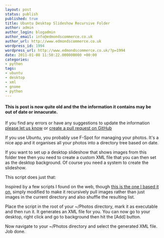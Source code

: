 ```yaml
---
layout: post
status: publish
published: true
title: Ubuntu Desktop Slideshow Recursive Folder
author: admin
author_login: blogadmin
author_email: info@edmondscommerce.co.uk
author_url: http://www.edmondscommerce.co.uk
wordpress_id: 1994
wordpress_url: http://www.edmondscommerce.co.uk/?p=1994
date: 2011-01-08 11:50:22.000000000 +00:00
categories:
- python
tags:
- ubuntu
- desktop
- xml
- gnome
- python
---
```

<div class="oldpost"><h4>This is post is now quite old and the the information it contains may be out of date or innacurate.</h4>
<p>
If you find any errors or have any suggestions to update the information <a href="http://edmondscommerce.github.io/contact-us/index.html">please let us know</a>
or <a href="https://github.com/edmondscommerce/edmondscommerce.github.io">create a pull request on GitHub</a>
</p>
</div>
If you use Ubuntu, you probably use F-Spot for managing your photos. It's a nice app and it organises all your photos into a directory tree based on date.

If you want to set up a desktop slideshow that shows images from this folder tree then you need to create a custom XML file that you can then set as the desktop background. Of course you need a system to create the slideshow.

This script does just that:

<script type="text/javascript" src="http://snipt.net/embed/7cb620ed391c0a6e72548a0cc804fe3a"></script>

Inspired by a few scripts I found on the web, though <a href="http://royvandewater.com/blog/2009/12/ubuntu-wallpaper-slideshow/">this is the one I based it on</a>, simply modified to make it recursively pull images rather than just images in the current directory and also shuffle the resulting list.

Place the script in the root of your ~/Photos directory, mark it as executable and then run it. It generates an XML file for you. You can now go to your desktop, right click and go to background then hit the [Add] button.

Now navigate to your ~/Photos directory and select the generated XML file. Job done.
